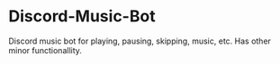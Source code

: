 # Discord-Music-Bot
Discord music bot for playing, pausing, skipping, music, etc. Has other minor functionallity.
